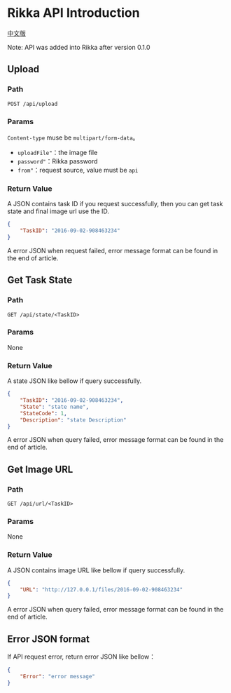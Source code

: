# Rikka API Introduction

[中文版][version-zh]

Note: API was added into Rikka after version 0.1.0

## Upload

### Path

`POST /api/upload`

### Params

`Content-type` muse be `multipart/form-data`。

- `uploadFile"`：the image file
- `password"`：Rikka password
- `from"`：request source, value must be `api`

### Return Value

A JSON contains task ID if you request successfully, then you can get task state and final image url use the ID.

```json
{
    "TaskID": "2016-09-02-908463234"
}
```

A error JSON when request failed, error message format can be found in the end of article.

## Get Task State

### Path

`GET /api/state/<TaskID>`

### Params

None

### Return Value

A state JSON like bellow if query successfully.

```json
{
    "TaskID": "2016-09-02-908463234",
    "State": "state name",
    "StateCode": 1,
    "Description": "state Description"
}
```

A error JSON when query failed, error message format can be found in the end of article.

## Get Image URL

### Path

`GET /api/url/<TaskID>`

### Params

None

### Return Value

A JSON contains image URL like bellow if query successfully.

```json
{
    "URL": "http://127.0.0.1/files/2016-09-02-908463234"
}
```

A error JSON when query failed, error message format can be found in the end of article.

## Error JSON format

If API request error, return error JSON like bellow：

```json
{
    "Error": "error message"
}
```

[version-zh]: https://github.com/7sDream/rikka/blob/master/api/README.zh.md